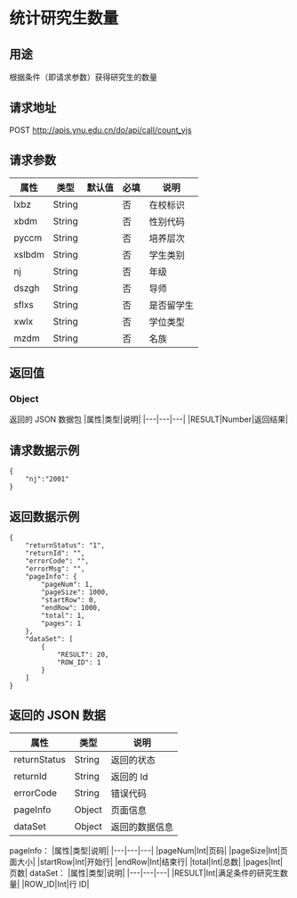 # 统计研究生数量

## 用途

根据条件（即请求参数）获得研究生的数量

## 请求地址

POST http://apis.ynu.edu.cn/do/api/call/count_yjs

## 请求参数

| 属性   | 类型   | 默认值 | 必填 | 说明       |
| ------ | ------ | ------ | ---- | ---------- |
| lxbz   | String |        | 否   | 在校标识   |
| xbdm   | String |        | 否   | 性别代码   |
| pyccm  | String |        | 否   | 培养层次   |
| xslbdm | String |        | 否   | 学生类别   |
| nj     | String |        | 否   | 年级       |
| dszgh  | String |        | 否   | 导师       |
| sflxs  | String |        | 否   | 是否留学生 |
| xwlx   | String |        | 否   | 学位类型   |
| mzdm   | String |        | 否   | 名族       |

## 返回值

### Object

返回的 JSON 数据包
|属性|类型|说明|
|---|---|---|
|RESULT|Number|返回结果|

## 请求数据示例

```
{
	"nj":"2001"
}
```

## 返回数据示例

```
{
    "returnStatus": "1",
    "returnId": "",
    "errorCode": "",
    "errorMsg": "",
    "pageInfo": {
        "pageNum": 1,
        "pageSize": 1000,
        "startRow": 0,
        "endRow": 1000,
        "total": 1,
        "pages": 1
    },
    "dataSet": [
        {
            "RESULT": 20,
            "ROW_ID": 1
        }
    ]
}
```

## 返回的 JSON 数据

| 属性         | 类型   | 说明           |
| ------------ | ------ | -------------- |
| returnStatus | String | 返回的状态     |
| returnId     | String | 返回的 Id      |
| errorCode    | String | 错误代码       |
| pageInfo     | Object | 页面信息       |
| dataSet      | Object | 返回的数据信息 |

pageInfo：
|属性|类型|说明|
|---|---|---|
|pageNum|Int|页码|
|pageSize|Int|页面大小|
|startRow|Int|开始行|
|endRow|Int|结束行|
|total|Int|总数|
|pages|Int|页数|
dataSet：
|属性|类型|说明|
|---|---|---|
|RESULT|Int|满足条件的研究生数量|
|ROW_ID|Int|行 ID|
